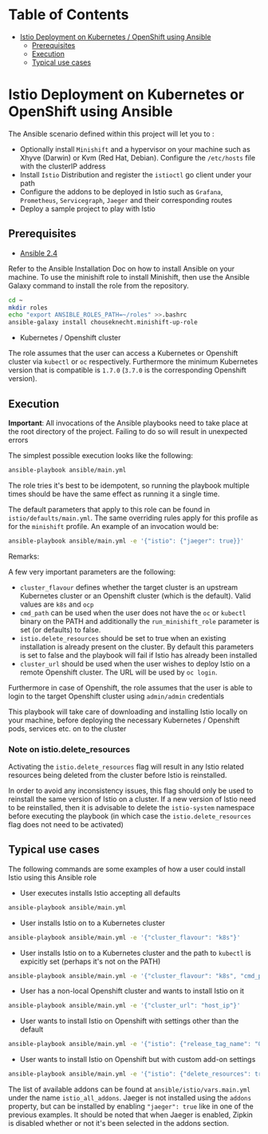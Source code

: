 Table of Contents
=================

   * [Istio Deployment on Kubernetes / OpenShift using Ansible](#istio-deployment-on-kubernetes-or-openshift-using-ansible)
      * [Prerequisites](#prerequisites)
      * [Execution](#execution)
      * [Typical use cases](#typical-use-cases)

# Istio Deployment on Kubernetes or OpenShift using Ansible

The Ansible scenario defined within this project will let you to : 

- Optionally install `Minishift` and a hypervisor on your machine such as Xhyve (Darwin) or Kvm (Red Hat, Debian). Configure the `/etc/hosts` file with the clusterIP address 
- Install `Istio` Distribution and register the `istioctl` go client under your path
- Configure the addons to be deployed in Istio such as `Grafana`, `Prometheus`, `Servicegraph`, `Jaeger` and their corresponding routes
- Deploy a sample project to play with Istio

## Prerequisites

- [Ansible 2.4](http://docs.ansible.com/ansible/latest/intro_installation.html)

Refer to the Ansible Installation Doc on how to install Ansible on your machine.
To use the minishift role to install Minishift, then use the
Ansible Galaxy command to install the role from the repository. 

```bash
cd ~
mkdir roles
echo "export ANSIBLE_ROLES_PATH=~/roles" >>.bashrc
ansible-galaxy install chouseknecht.minishift-up-role
```

- Kubernetes / Openshift cluster 

The role assumes that the user can access a Kubernetes or Openshift cluster via `kubectl` or `oc` respectively. 
Furthermore the minimum Kubernetes version that is compatible is `1.7.0` (`3.7.0` is the corresponding Openshift version).   

## Execution

**Important**: All invocations of the Ansible playbooks need to take place at the root directory of the project.
Failing to do so will result in unexpected errors 

 
 The simplest possible execution looks like the following:
 
 ```bash
 ansible-playbook ansible/main.yml
 ```

The role tries it's best to be idempotent, so running the playbook multiple times should be have the same effect as running it a single time.   

The default parameters that apply to this role can be found in `istio/defaults/main.yml`. The same overriding rules apply for this profile as for the `minishift` profile.
An example of an invocation would be:
```bash
ansible-playbook ansible/main.yml -e '{"istio": {"jaeger": true}}'
```

Remarks:

A few very important parameters are the following:
- `cluster_flavour` defines whether the target cluster is an upstream Kubernetes cluster or an Openshift cluster (which is the default). Valid values are `k8s` and `ocp`
- `cmd_path` can be used when the user does not have the `oc` or `kubectl` binary on the PATH and additionally the 
`run_minishift_role` parameter is set (or defaults) to false.
- `istio.delete_resources` should be set to true when an existing installation is already present on the cluster. By default this parameters is set to false and the playbook will fail if Istio has already been installed
- `cluster_url` should be used when the user wishes to deploy Istio on a remote Openshift cluster. The URL will be used by `oc login`.

Furthermore in case of Openshift, the role assumes that the user is able to login to the target Openshift cluster using `admin/admin` credentials

This playbook will take care of downloading and installing Istio locally on your machine, before deploying the necessary Kubernetes / Openshift
pods, services etc. on to the cluster

### Note on istio.delete_resources

Activating the `istio.delete_resources` flag will result in any Istio related resources being deleted from the cluster before Istio is reinstalled.

In order to avoid any inconsistency issues, this flag should only be used to reinstall the same version of Istio on a cluster. If a new version
of Istio need to be reinstalled, then it is advisable to delete the `istio-system` namespace before executing the playbook (in which case the 
`istio.delete_resources` flag does not need to be activated)  

## Typical use cases

The following commands are some examples of how a user could install Istio using this Ansible role

- User executes installs Istio accepting all defaults
```bash
ansible-playbook ansible/main.yml
```

- User installs Istio on to a Kubernetes cluster 
```bash
ansible-playbook ansible/main.yml -e '{"cluster_flavour": "k8s"}' 
```

- User installs Istio on to a Kubernetes cluster and the path to `kubectl` is expicitly set (perhaps it's not on the PATH)
```bash
ansible-playbook ansible/main.yml -e '{"cluster_flavour": "k8s", "cmd_path": "~/kubectl"}' 
```

- User has a non-local Openshift cluster and wants to install Istio on it
```bash
ansible-playbook ansible/main.yml -e '{"cluster_url": "host_ip"}'
```

- User wants to install Istio on Openshift with settings other than the default
```bash
ansible-playbook ansible/main.yml -e '{"istio": {"release_tag_name": "0.4.0", "auth": true, "jaeger": true, "delete_resources": true}}'
```

- User wants to install Istio on Openshift but with custom add-on settings
```bash
ansible-playbook ansible/main.yml -e '{"istio": {"delete_resources": true, "addons": ["grafana", "prometheus"]}}'
```

The list of available addons can be found at `ansible/istio/vars.main.yml` under the name `istio_all_addons`.
Jaeger is not installed using the `addons` property, but can be installed by enabling `"jaeger": true` like in one of the previous examples.
It should be noted that when Jaeger is enabled, Zipkin is disabled whether or not it's been selected in the addons section.